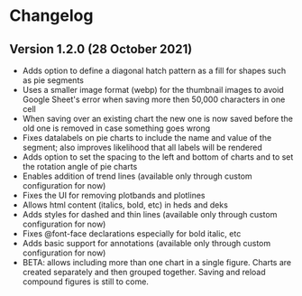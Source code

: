 # Changelog

## Version 1.2.0 (28 October 2021)

* Adds option to define a diagonal hatch pattern as a fill for shapes such as pie segments
* Uses a smaller image format (webp) for the thumbnail images to avoid Google Sheet's error when saving more then 50,000 characters in one cell
* When saving over an existing chart the new one is now saved before the old one is removed in case something goes wrong
* Fixes datalabels on pie charts to include the name and value of the segment; also improves likelihood that all labels will be rendered
* Adds option to set the spacing to the left and bottom of charts and to set the rotation angle of pie charts
* Enables addition of trend lines (available only through custom configuration for now)
* Fixes the UI for removing plotbands and plotlines
* Allows html content (italics, bold, etc) in heds and deks
* Adds styles for dashed and thin lines (available only through custom configuration for now)
* Fixes @font-face declarations especially for bold italic, etc
* Adds basic support for annotations (available only through custom configuration for now)
* BETA: allows including more than one chart in a single figure. Charts are created separately and then grouped together. Saving and reload compound figures is still to come.
